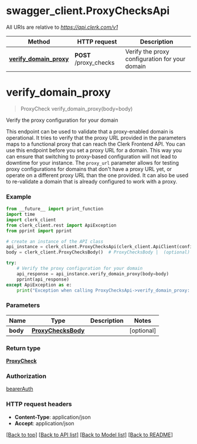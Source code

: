 # swagger_client.ProxyChecksApi

All URIs are relative to *https://api.clerk.com/v1*

Method | HTTP request | Description
------------- | ------------- | -------------
[**verify_domain_proxy**](ProxyChecksApi.md#verify_domain_proxy) | **POST** /proxy_checks | Verify the proxy configuration for your domain

# **verify_domain_proxy**
> ProxyCheck verify_domain_proxy(body=body)

Verify the proxy configuration for your domain

This endpoint can be used to validate that a proxy-enabled domain is operational. It tries to verify that the proxy URL provided in the parameters maps to a functional proxy that can reach the Clerk Frontend API.  You can use this endpoint before you set a proxy URL for a domain. This way you can ensure that switching to proxy-based configuration will not lead to downtime for your instance.  The `proxy_url` parameter allows for testing proxy configurations for domains that don't have a proxy URL yet, or operate on a different proxy URL than the one provided. It can also be used to re-validate a domain that is already configured to work with a proxy.

### Example

```python
from __future__ import print_function
import time
import clerk_client
from clerk_client.rest import ApiException
from pprint import pprint

# create an instance of the API class
api_instance = clerk_client.ProxyChecksApi(clerk_client.ApiClient(configuration))
body = clerk_client.ProxyChecksBody()  # ProxyChecksBody |  (optional)

try:
    # Verify the proxy configuration for your domain
    api_response = api_instance.verify_domain_proxy(body=body)
    pprint(api_response)
except ApiException as e:
    print("Exception when calling ProxyChecksApi->verify_domain_proxy: %s\n" % e)
```

### Parameters

Name | Type | Description  | Notes
------------- | ------------- | ------------- | -------------
 **body** | [**ProxyChecksBody**](ProxyChecksBody.md)|  | [optional] 

### Return type

[**ProxyCheck**](ProxyCheck.md)

### Authorization

[bearerAuth](../README.md#bearerAuth)

### HTTP request headers

 - **Content-Type**: application/json
 - **Accept**: application/json

[[Back to top]](#) [[Back to API list]](../README.md#documentation-for-api-endpoints) [[Back to Model list]](../README.md#documentation-for-models) [[Back to README]](../README.md)

